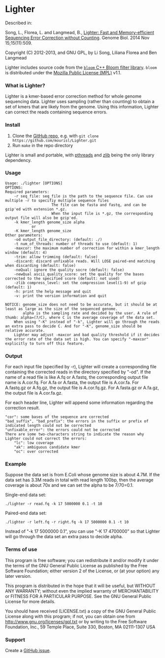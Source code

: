 Lighter
=======

Described in: 
 
Song, L., Florea, L. and Langmead, B., [Lighter: Fast and Memory-efficient Sequencing Error Correction without Counting](http://genomebiology.com/2014/15/11/509/). Genome Biol. 2014 Nov 15;15(11):509.

Copyright (C) 2012-2013, and GNU GPL, by Li Song, Liliana Florea and Ben Langmead

Lighter includes source code from the [`bloom` C++ Bloom filter library](http://code.google.com/p/bloom/).  `bloom` is distributed under the [Mozilla Public License (MPL)](http://www.mozilla.org/MPL/) v1.1. 

### What is Lighter?

Lighter is a kmer-based error correction method for whole genome sequencing data.  Lighter uses sampling (rather than counting) to obtain a set of kmers that are likely from the genome.  Using this information, Lighter can correct the reads
containing sequence errors.

### Install

1. Clone the [GitHub repo](https://github.com/mourisl/lighter), e.g. with `git clone https://github.com/mourisl/Lighter.git`
2. Run `make` in the repo directory

Lighter is small and portable, with [pthreads](http://en.wikipedia.org/wiki/POSIX_Threads) and [zlib](http://en.wikipedia.org/wiki/Zlib) being the only library dependency. 

### Usage

    Usage: ./lighter [OPTIONS]
    OPTIONS:
    Required parameters:
	    -r seq_file: seq_file is the path to the sequence file. Can use multiple -r to specifiy multiple sequence files
                         The file can be fasta and fastq, and can be gzip'ed with extension *.gz. 
                         When the input file is *.gz, the corresponding output file will also be gzip'ed.
	    -k kmer_length genome_size alpha
	    		or
	    -K kmer_length genome_size
    Other parameters:
	    -od output_file_directory: (default: ./)
	    -t num_of_threads: number of threads to use (default: 1)
	    -maxcor: the maximum number of correction for within a kmer_length window (default: 4)
	    -trim: allow trimming (default: false)
	    -discard: discard unfixable reads. Will LOSE paired-end matching when discarding (default: false)
	    -noQual: ignore the quality socre (default: false)
	    -newQual ascii_quality_score: set the quality for the bases corrected to the specified score (default: not used)
	    -zlib compress_level: set the compression level(1-9) of gzip (default: 1)
	    -h: print the help message and quit
	    -v: print the version information and quit

    NOTICE: genome_size does not need to be accurate, but it should be at least as large as the size of the sequenced genome.
            alpha is the sampling rate and decided by the user. A rule of thumb: alpha=(7/C), where C is the average coverage of the data set.
	    When using "-K" instead of "-k", Lighter will go through the reads an extra pass to decide C. And for "-K", genome_size should be relative accurate.
	    Lighter may adjust -maxcor and bad quality threshold if it decides the error rate of the data set is high. You can specify "-maxcor" explicitly to turn off this feature.

### Output

For each input file (specified by -r), Lighter will create a corresponding file containing the corrected reads in the directory specified by "-od". If the name of a read file is like A.fq or A.fastq, the corresponding output file name is A.cor.fq. For A.fa or A.fasta, the output file is A.cor.fa. For A.fastq.gz or A.fq.gz, the output file is A.cor.fq.gz. For A.fasta.gz or A.fa.gz, the output file is A.cor.fa.gz.

For each header line, Lighter will append some information regarding the correction result. 
	
	"cor": some bases of the sequence are corrected
	"bad_suffix", "bad_prefix": the errors in the suffix or prefix of indicated length could not be corrected
	"unfixable_error": the errors could not be corrected
	There are some two-characters string to indicate the reason why Lighter could not correct the errors:
		"lc": low coverage
		"ak": ambiguous candidate kmer
		"oc": over corrected

### Example

Suppose the data set is from E.Coli whose genome size is about 4.7M. If the data set has 3.3M reads in total with read length 100bp, then the average coverage is about 70x and we can set the alpha to be 7/70=0.1.

Single-end data set:

    ./lighter -r read.fq -k 17 5000000 0.1 -t 10

Paired-end data set:

    ./lighter -r left.fq -r right.fq -k 17 5000000 0.1 -t 10

Instead of "-k 17 5000000 0.1", you can use "-K 17 4700000" so that Lighter will go through the data set an extra pass to decide alpha. 

### Terms of use

This program is free software; you can redistribute it and/or modify it
under the terms of the GNU General Public License as published by the
Free Software Foundation; either version 2 of the License, or (at your
option) any later version.

This program is distributed in the hope that it will be useful,
but WITHOUT ANY WARRANTY; without even the implied warranty of
MERCHANTABILITY or FITNESS FOR A PARTICULAR PURPOSE.  See the
GNU General Public License for more details.

You should have received (LICENSE.txt) a copy of the GNU General
Public License along with this program; if not, you can obtain one from
http://www.gnu.org/licenses/gpl.txt or by writing to the Free Software
Foundation, Inc., 59 Temple Place, Suite 330, Boston, MA  02111-1307  USA
 
### Support

Create a [GitHub issue](https://github.com/mourisl/lighter/issues).
